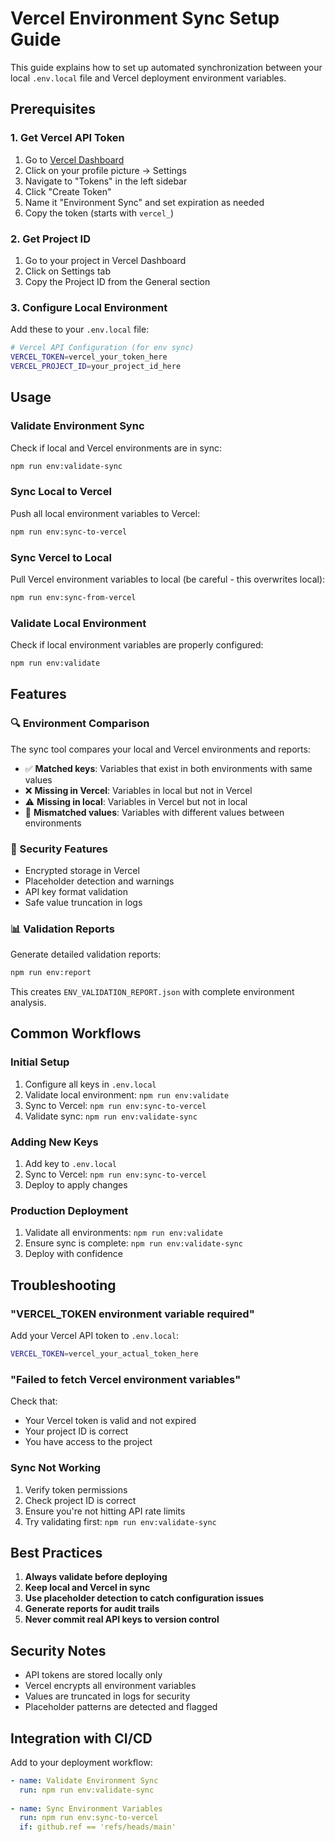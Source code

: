 # Vercel Environment Sync Setup Guide

This guide explains how to set up automated synchronization between your local `.env.local` file and Vercel deployment environment variables.

## Prerequisites

### 1. Get Vercel API Token

1. Go to [Vercel Dashboard](https://vercel.com/dashboard)
2. Click on your profile picture → Settings
3. Navigate to "Tokens" in the left sidebar
4. Click "Create Token"
5. Name it "Environment Sync" and set expiration as needed
6. Copy the token (starts with `vercel_`)

### 2. Get Project ID

1. Go to your project in Vercel Dashboard
2. Click on Settings tab
3. Copy the Project ID from the General section

### 3. Configure Local Environment

Add these to your `.env.local` file:

```bash
# Vercel API Configuration (for env sync)
VERCEL_TOKEN=vercel_your_token_here
VERCEL_PROJECT_ID=your_project_id_here
```

## Usage

### Validate Environment Sync

Check if local and Vercel environments are in sync:

```bash
npm run env:validate-sync
```

### Sync Local to Vercel

Push all local environment variables to Vercel:

```bash
npm run env:sync-to-vercel
```

### Sync Vercel to Local

Pull Vercel environment variables to local (be careful - this overwrites local):

```bash
npm run env:sync-from-vercel
```

### Validate Local Environment

Check if local environment variables are properly configured:

```bash
npm run env:validate
```

## Features

### 🔍 Environment Comparison

The sync tool compares your local and Vercel environments and reports:

- ✅ **Matched keys**: Variables that exist in both environments with same values
- ❌ **Missing in Vercel**: Variables in local but not in Vercel
- ⚠️ **Missing in local**: Variables in Vercel but not in local
- 🔄 **Mismatched values**: Variables with different values between environments

### 🔐 Security Features

- Encrypted storage in Vercel
- Placeholder detection and warnings
- API key format validation
- Safe value truncation in logs

### 📊 Validation Reports

Generate detailed validation reports:

```bash
npm run env:report
```

This creates `ENV_VALIDATION_REPORT.json` with complete environment analysis.

## Common Workflows

### Initial Setup

1. Configure all keys in `.env.local`
2. Validate local environment: `npm run env:validate`
3. Sync to Vercel: `npm run env:sync-to-vercel`
4. Validate sync: `npm run env:validate-sync`

### Adding New Keys

1. Add key to `.env.local`
2. Sync to Vercel: `npm run env:sync-to-vercel`
3. Deploy to apply changes

### Production Deployment

1. Validate all environments: `npm run env:validate`
2. Ensure sync is complete: `npm run env:validate-sync`
3. Deploy with confidence

## Troubleshooting

### "VERCEL_TOKEN environment variable required"

Add your Vercel API token to `.env.local`:
```bash
VERCEL_TOKEN=vercel_your_actual_token_here
```

### "Failed to fetch Vercel environment variables"

Check that:
- Your Vercel token is valid and not expired
- Your project ID is correct
- You have access to the project

### Sync Not Working

1. Verify token permissions
2. Check project ID is correct
3. Ensure you're not hitting API rate limits
4. Try validating first: `npm run env:validate-sync`

## Best Practices

1. **Always validate before deploying**
2. **Keep local and Vercel in sync**
3. **Use placeholder detection to catch configuration issues**
4. **Generate reports for audit trails**
5. **Never commit real API keys to version control**

## Security Notes

- API tokens are stored locally only
- Vercel encrypts all environment variables
- Values are truncated in logs for security
- Placeholder patterns are detected and flagged

## Integration with CI/CD

Add to your deployment workflow:

```yaml
- name: Validate Environment Sync
  run: npm run env:validate-sync
  
- name: Sync Environment Variables
  run: npm run env:sync-to-vercel
  if: github.ref == 'refs/heads/main'
```